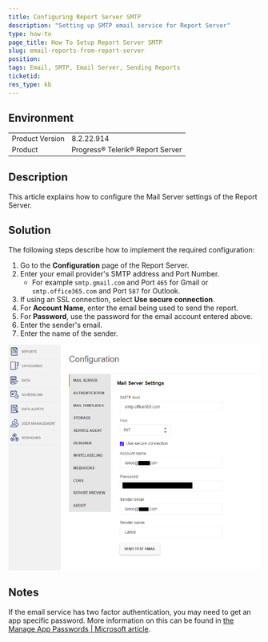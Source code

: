 ```yaml
---
title: Configuring Report Server SMTP
description: "Setting up SMTP email service for Report Server"
type: how-to
page_title: How To Setup Report Server SMTP
slug: email-reports-from-report-server
position: 
tags: Email, SMTP, Email Server, Sending Reports 
ticketid: 
res_type: kb
---
```


## Environment
<table>
	<tbody>
		<tr>
			<td>Product Version</td>
			<td>8.2.22.914</td>
		</tr>
		<tr>
			<td>Product</td>
			<td>Progress® Telerik® Report Server</td>
		</tr>
	</tbody>
</table>


## Description
This article explains how to configure the Mail Server settings of the Report Server. 

## Solution
The following steps describe how to implement the required configuration:
1. Go to the **Configuration** page of the Report Server.
2. Enter your email provider's SMTP address and Port Number.
   * For example `smtp.gmail.com` and Port `465` for Gmail or `smtp.office365.com` and Port `587` for Outlook.
3. If using an SSL connection, select **Use secure connection**.
4. For **Account Name**, enter the email being used to send the report.
5. For **Password**, use the password for the email account entered above. 
6. Enter the sender's email.
7. Enter the name of the sender.

![Mail server settings](../images/mail-server-settings-01.png)


## Notes
If the email service has two factor authentication, you may need to get an app specific password. More information on this can be found in [the Manage App Passwords | Microsoft article](https://support.microsoft.com/en-us/account-billing/manage-app-passwords-for-two-step-verification-d6dc8c6d-4bf7-4851-ad95-6d07799387e9).

